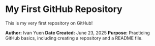 # My First GitHub Repository

This is my very first repository on GitHub!

**Author:** Ivan Yuen
**Date Created:** June 23, 2025
**Purpose:** Practicing GitHub basics, including creating a repository and a README file.

